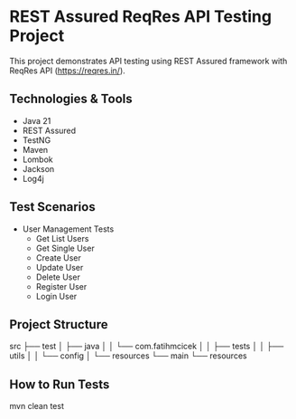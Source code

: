 # REST Assured ReqRes API Testing Project

This project demonstrates API testing using REST Assured framework with ReqRes API (https://reqres.in/).

## Technologies & Tools
- Java 21
- REST Assured
- TestNG
- Maven
- Lombok
- Jackson
- Log4j

## Test Scenarios
- User Management Tests
    - Get List Users
    - Get Single User
    - Create User
    - Update User
    - Delete User
    - Register User
    - Login User

## Project Structure
src
├── test
│   ├── java
│   │   └── com.fatihmcicek
│   │       ├── tests
│   │       ├── utils
│   │       └── config
│   └── resources
└── main
└── resources

## How to Run Tests
mvn clean test